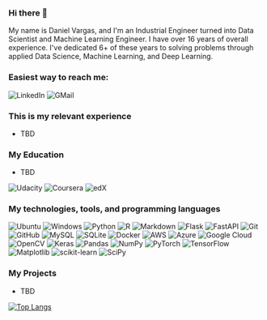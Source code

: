 ### Hi there 👋

My name is Daniel Vargas, and I'm an Industrial Engineer turned into Data Scientist and Machine Learning Engineer.
I have over 16 years of overall experience. I've dedicated 6+ of these years to solving problems through applied Data Science, Machine Learning, and Deep Learning.

### Easiest way to reach me:
![LinkedIn](https://img.shields.io/badge/linkedin-%230077B5.svg?style=for-the-badge&logo=linkedin&logoColor=whitelink=https://www.linkedin.com/in/danvargg/)    ![GMail](https://img.shields.io/badge/Gmail-D14836?style=for-the-badge&logo=gmail&logoColor=white)
<!-- # TODO: add linkedin profile link ang gmail link -->

### This is my relevant experience

- TBD
<!-- # TODO: link to full resume -->

### My Education

- TBD

![Udacity](
https://img.shields.io/badge/Udacity-grey?style=for-the-badge&logo=udacity&logoColor=15B8E6
)
![Coursera](
https://img.shields.io/badge/Coursera-%230056D2.svg?style=for-the-badge&logo=Coursera&logoColor=white
)
![edX](
https://img.shields.io/badge/edX-%2302262B.svg?style=for-the-badge&logo=edX&logoColor=white
)

### My technologies, tools, and programming languages

![Ubuntu](
https://img.shields.io/badge/Ubuntu-E95420?style=for-the-badge&logo=ubuntu&logoColor=white
)   ![Windows](
https://img.shields.io/badge/Windows-0078D6?style=for-the-badge&logo=windows&logoColor=white
)   ![Python](
https://img.shields.io/badge/python-3670A0?style=for-the-badge&logo=python&logoColor=ffdd54
)  ![R](
https://img.shields.io/badge/r-%23276DC3.svg?style=for-the-badge&logo=r&logoColor=white
)   ![Markdown](
https://img.shields.io/badge/markdown-%23000000.svg?style=for-the-badge&logo=markdown&logoColor=white
)   ![Flask](
https://img.shields.io/badge/flask-%23000.svg?style=for-the-badge&logo=flask&logoColor=white
)   ![FastAPI](
https://img.shields.io/badge/FastAPI-005571?style=for-the-badge&logo=fastapi
)   ![Git](
https://img.shields.io/badge/git-%23F05033.svg?style=for-the-badge&logo=git&logoColor=white
) ![GitHub](
https://img.shields.io/badge/github-%23121011.svg?style=for-the-badge&logo=github&logoColor=white
)   ![MySQL](
https://img.shields.io/badge/mysql-%2300f.svg?style=for-the-badge&logo=mysql&logoColor=white
)  ![SQLite](
https://img.shields.io/badge/sqlite-%2307405e.svg?style=for-the-badge&logo=sqlite&logoColor=white
)    ![Docker](
https://img.shields.io/badge/docker-%230db7ed.svg?style=for-the-badge&logo=docker&logoColor=white
)   ![AWS](
https://img.shields.io/badge/AWS-%23FF9900.svg?style=for-the-badge&logo=amazon-aws&logoColor=white
)  ![Azure](
https://img.shields.io/badge/azure-%230072C6.svg?style=for-the-badge&logo=microsoftazure&logoColor=white
)  ![Google Cloud](
https://img.shields.io/badge/GoogleCloud-%234285F4.svg?style=for-the-badge&logo=google-cloud&logoColor=white
) ![OpenCV](
https://img.shields.io/badge/opencv-%23white.svg?style=for-the-badge&logo=opencv&logoColor=white
) ![Keras](
https://img.shields.io/badge/Keras-%23D00000.svg?style=for-the-badge&logo=Keras&logoColor=white
)   ![Pandas](
https://img.shields.io/badge/pandas-%23150458.svg?style=for-the-badge&logo=pandas&logoColor=white
)   ![NumPy](
https://img.shields.io/badge/numpy-%23013243.svg?style=for-the-badge&logo=numpy&logoColor=white
)   ![PyTorch](
https://img.shields.io/badge/PyTorch-%23EE4C2C.svg?style=for-the-badge&logo=PyTorch&logoColor=white
) ![TensorFlow](
https://img.shields.io/badge/TensorFlow-%23FF6F00.svg?style=for-the-badge&logo=TensorFlow&logoColor=white
)    ![Matplotlib](
https://img.shields.io/badge/Matplotlib-%23ffffff.svg?style=for-the-badge&logo=Matplotlib&logoColor=black
)    ![scikit-learn](
https://img.shields.io/badge/scikit--learn-%23F7931E.svg?style=for-the-badge&logo=scikit-learn&logoColor=white
) ![SciPy](
https://img.shields.io/badge/SciPy-%230C55A5.svg?style=for-the-badge&logo=scipy&logoColor=%white
)

### My Projects

- TBD

[![Top Langs](
https://github-readme-stats.vercel.app/api/top-langs/?username=danvargg&theme=dark&count_private=true
)](https://github.com/danvargg/github-readme-stats)

<!-- # TODO: fix starts card langs. top: py, sql, c++, jupyter. -->
